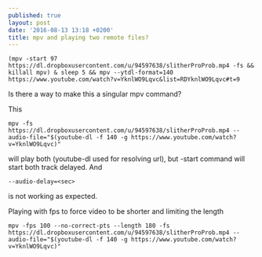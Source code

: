 ```yaml
---
published: true
layout: post
date: '2016-08-13 13:18 +0200'
title: mpv and playing two remote files?
---
```


    (mpv -start 97 https://dl.dropboxusercontent.com/u/94597638/slitherProProb.mp4 -fs && killall mpv) & sleep 5 && mpv --ytdl-format=140 https://www.youtube.com/watch?v=YknlWO9Lqvc&list=RDYknlWO9Lqvc#t=9

Is there a way to make this a singular mpv command?

This

    mpv -fs https://dl.dropboxusercontent.com/u/94597638/slitherProProb.mp4 --audio-file="$(youtube-dl -f 140 -g https://www.youtube.com/watch?v=YknlWO9Lqvc)"
    
will play both (youtube-dl used for resolving url), but -start command will start both track delayed. And  

    --audio-delay=<sec> 
    
is not working as expected.

Playing with fps to force video to be shorter and limiting the length 

    mpv -fps 100 --no-correct-pts --length 180 -fs https://dl.dropboxusercontent.com/u/94597638/slitherProProb.mp4 --audio-file="$(youtube-dl -f 140 -g https://www.youtube.com/watch?v=YknlWO9Lqvc)"
